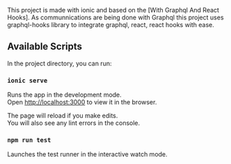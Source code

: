 This project is made with ionic and based on the [With Graphql And React Hooks]. As communnications are being done with Graphql this project uses graphql-hooks library to integrate graphql, react, react hooks with ease.

## Available Scripts

In the project directory, you can run:

### `ionic serve`

Runs the app in the development mode.<br />
Open [http://localhost:3000](http://localhost:8100/) to view it in the browser.

The page will reload if you make edits.<br />
You will also see any lint errors in the console.

### `npm run test`

Launches the test runner in the interactive watch mode.<br />

